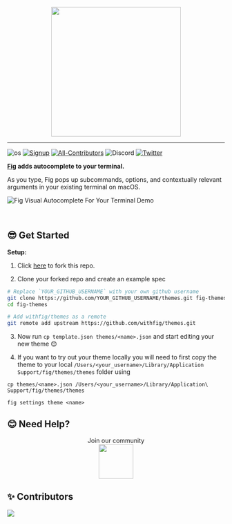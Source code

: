 <p align="center">
    <img width="300" src="https://github.com/withfig/fig/blob/main/static/FigBanner.png?raw=true"/>
</p>

---

![os](https://img.shields.io/badge/os-%20macOS-light)
[![Signup](https://img.shields.io/badge/signup-private%20beta-blueviolet)](https://fig.io?ref=github_themes)
[![All-Contributors](https://img.shields.io/github/contributors/withfig/themes)](#Contributors)
![Discord](https://img.shields.io/discord/837809111248535583?color=768ad4&label=discord)
[![Twitter](https://img.shields.io/twitter/follow/fig.svg?style=social&label=Follow)](https://twitter.com/intent/follow?screen_name=fig)

**[Fig](https://fig.io?ref=github_autocomplete) adds autocomplete to your terminal.**

As you type, Fig pops up subcommands, options, and contextually relevant arguments in your existing terminal on macOS.

![Fig Visual Autocomplete For Your Terminal Demo](https://fig.io/gifs/demo-with-header.gif)

<br/>

## 😎 Get Started

**Setup:**

1. Click [here](https://GitHub.com/withfig/themes/fork/) to fork this repo.

2. Clone your forked repo and create an example spec

```bash
# Replace `YOUR_GITHUB_USERNAME` with your own github username
git clone https://github.com/YOUR_GITHUB_USERNAME/themes.git fig-themes
cd fig-themes

# Add withfig/themes as a remote
git remote add upstream https://github.com/withfig/themes.git
```

3. Now run `cp template.json themes/<name>.json` and start editing your new theme 😊

4. If you want to try out your theme locally you will need to first copy the theme to your local `/Users/<your_username>/Library/Application Support/fig/themes/themes` folder using

```
cp themes/<name>.json /Users/<your_username>/Library/Application\ Support/fig/themes/themes

fig settings theme <name>
```

## 😊 Need Help?

<p align="center">
    Join our community
<br/>
<a href="https://fig.io/community">
    <img src="http://fig.io/icons/discord-logo-square.png" width="80px" height="80px" /> 
</a>
</p>

## ✨ Contributors

<a href="https://github.com/withfig/themes/graphs/contributors">
  <img src="https://contrib.rocks/image?repo=withfig/themes" />
</a>
<!--  https://contrib.rocks -->
